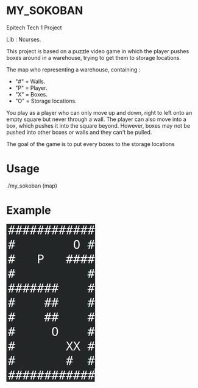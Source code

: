 # MY_SOKOBAN
Epitech Tech 1 Project

Lib : Ncurses.

This project is based on a puzzle video game in which the player pushes boxes around in a warehouse, trying to get them to storage locations.

The map who representing a warehouse, containing :

* "#" = Walls.
* "P" = Player.
* "X" = Boxes.
* "O" = Storage locations.

You play as a player who can only move up and down, right to left onto an empty square but never through a wall.
The player can also move into a box, which pushes it into the square beyond.
However, boxes may not be pushed into other boxes or walls and they can't be pulled.

The goal of the game is to put every boxes to the storage locations

# Usage
./my_sokoban (map)

# Example
![Alt Text](https://github.com/Yannjoubert/my_sokoban/blob/main/readme_png/sokoban_example.png?raw=true)